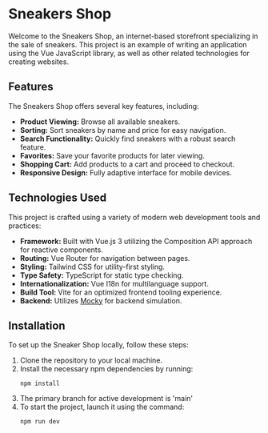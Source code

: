 # Sneakers Shop

Welcome to the Sneakers Shop, an internet-based storefront specializing in the sale of sneakers. This project is an example of writing an application using the Vue JavaScript library, as well as other related technologies for creating websites.

## Features

The Sneakers Shop offers several key features, including:

- **Product Viewing:** Browse all available sneakers.
- **Sorting:** Sort sneakers by name and price for easy navigation.
- **Search Functionality:** Quickly find sneakers with a robust search feature.
- **Favorites:** Save your favorite products for later viewing.
- **Shopping Cart:** Add products to a cart and proceed to checkout.
- **Responsive Design:** Fully adaptive interface for mobile devices.

## Technologies Used

This project is crafted using a variety of modern web development tools and practices:

- **Framework:** Built with Vue.js 3 utilizing the Composition API approach for reactive components.
- **Routing:** Vue Router for navigation between pages.
- **Styling:** Tailwind CSS for utility-first styling.
- **Type Safety:** TypeScript for static type checking.
- **Internationalization:** Vue I18n for multilanguage support.
- **Build Tool:** Vite for an optimized frontend tooling experience.
- **Backend:** Utilizes [Mocky](https://mokky.dev/) for backend simulation.

## Installation

To set up the Sneaker Shop locally, follow these steps:

1. Clone the repository to your local machine.
2. Install the necessary npm dependencies by running:
   ```
   npm install
   ```
3. The primary branch for active development is 'main'
4. To start the project, launch it using the command:
   ```
   npm run dev
   ```